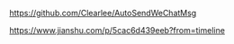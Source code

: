 https://github.com/Clearlee/AutoSendWeChatMsg

https://www.jianshu.com/p/5cac6d439eeb?from=timeline


